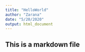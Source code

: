 ```yaml
---
title: "HelloWorld"
author: "Zarana"
date: "5/20/2020"
output: html_document
---
```



## This is a markdown file


